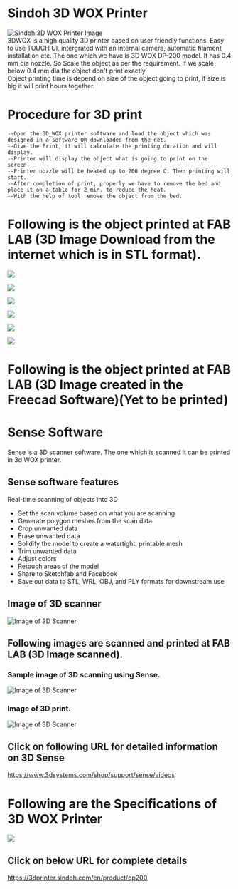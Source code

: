 # Sindoh 3D WOX Printer <br>
![Sindoh 3D WOX Printer Image](img/Sindoh_3DWOX_Printer.jpg)<br>
3DWOX is a high quality 3D printer based on user friendly functions. Easy to use TOUCH UI, intergrated with an internal camera, automatic filament installation etc. The one which we have is 3D WOX DP-200 model. It has 0.4 mm dia nozzle. So Scale the object as per the requirement. If we scale below 0.4 mm dia the object don't print exactly. <br>
Object printing time is depend on size of the object going to print, if size is big it will print hours together.<br>
# Procedure for 3D print <br>
    --Open the 3D_WOX printer software and load the object which was designed in a software OR downloaded from the net.
    --Give the Print, it will calculate the printing duration and will display. 
    --Printer will display the object what is going to print on the screen.
    --Printer nozzle will be heated up to 200 degree C. Then printing will start.
    --After completion of print, properly we have to remove the bed and place it on a table for 2 min. to reduce the heat.
    --With the help of tool remove the object from the bed.

# Following is the object printed at FAB LAB (3D Image Download from the internet which is in STL format). <br>
![](img/3D_Image_Downladed_01.jpg)<br>

![](img/3D_Image_Downladed_02.jpg)<br>

![](img/3D_Print_03.jpg)<br>

![](img/3D_Print_04.jpg)<br>

![](img/3D_Print_Output_5.jpg)<br>

![](img/3D_Print_Output_6.jpg)<br>

# Following is the object printed at FAB LAB (3D Image created in the Freecad Software)(Yet to be printed) <br>

# **Sense Software** <br>

Sense is a 3D scanner software. The one which is scanned it can be printed in 3d WOX printer.

## Sense software features <br>

Real-time scanning of objects into 3D <br>
-	Set the scan volume based on what you are scanning <br>
-	Generate polygon meshes from the scan data <br>
-	Crop unwanted data <br>
-	Erase unwanted data <br>
-	Solidify the model to create a watertight, printable mesh <br>
-	Trim unwanted data <br>
-	Adjust colors <br>
-	Retouch areas of the model <br>
-	Share to Sketchfab and Facebook <br>
-	Save out data to STL, WRL, OBJ, and PLY formats for downstream use <br>

## Image of 3D scanner <br>
![Image of 3D Scanner](sense-img/3d-scanner.jpg)<br>

## Following images are scanned and printed at FAB LAB (3D Image scanned). <br>

### Sample image of 3D scanning using Sense. <br>
![Image of 3D Scanner](sense-img/3d-2.jpg)<br>

### Image of 3D print. <br>
![Image of 3D Scanner](sense-img/3d-3.jpg)<br>

## Click on following URL for detailed information  on 3D Sense <br>
https://www.3dsystems.com/shop/support/sense/videos

# Following are the Specifications of 3D WOX Printer<br>
![](img/3DWOX1_Sindoh_Specs.jpg)<br>
## Click on below URL for complete details <br>
https://3dprinter.sindoh.com/en/product/dp200 <br>

